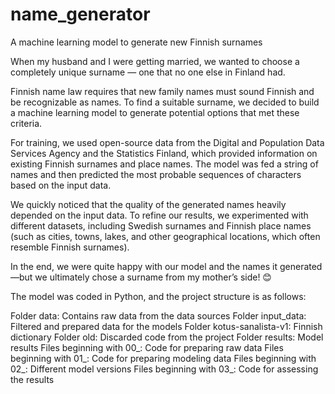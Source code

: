 # name_generator
A machine learning model to generate new Finnish surnames

When my husband and I were getting married, we wanted to choose a completely unique surname — one that no one else in Finland had.

Finnish name law requires that new family names must sound Finnish and be recognizable as names. To find a suitable surname, we decided to build a machine learning model to generate potential options that met these criteria.

For training, we used open-source data from the Digital and Population Data Services Agency and the Statistics Finland, which provided information on existing Finnish surnames and place names. The model was fed a string of names and then predicted the most probable sequences of characters based on the input data.

We quickly noticed that the quality of the generated names heavily depended on the input data. To refine our results, we experimented with different datasets, including Swedish surnames and Finnish place names (such as cities, towns, lakes, and other geographical locations, which often resemble Finnish surnames).

In the end, we were quite happy with our model and the names it generated—but we ultimately chose a surname from my mother’s side! 😊

The model was coded in Python, and the project structure is as follows:

Folder data: Contains raw data from the data sources
Folder input_data: Filtered and prepared data for the models
Folder kotus-sanalista-v1: Finnish dictionary
Folder old: Discarded code from the project
Folder results: Model results
Files beginning with 00_: Code for preparing raw data
Files beginning with 01_: Code for preparing modeling data
Files beginning with 02_: Different model versions
Files beginning with 03_: Code for assessing the results



